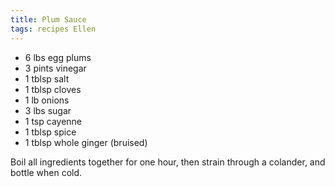 ```yaml
---
title: Plum Sauce
tags: recipes Ellen
---
```



 * 6 lbs egg plums
 * 3 pints vinegar
 * 1 tblsp salt
 * 1 tblsp cloves
 * 1 lb onions
 * 3 lbs sugar
 * 1 tsp cayenne
 * 1 tblsp spice
 * 1 tblsp whole ginger (bruised)

Boil all ingredients together for one hour, then strain through a colander, and bottle when cold.